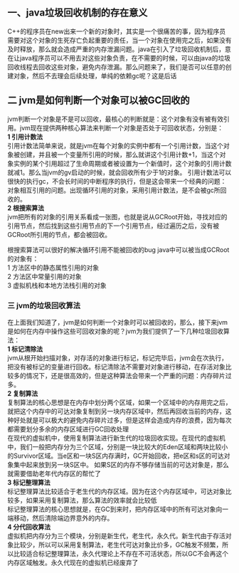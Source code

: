 ## 一、java垃圾回收机制的存在意义
C++的程序员在new出来一个新的对象时，其实是一个很痛苦的事，因为程序员需要对这个对象的生死存亡负起重要的责任，当一个对象在使用完之后，如果没有及时释放，那么就会造成严重的内存泄漏问题。java在引入了垃圾回收机制后，意在让java程序员可以不用去对这些对象负责，在不需要的时候，可以由java的垃圾回收线程去回收这些对象，避免内存泄漏。那么问题来了，我们是否可以任意的创建对象，然后不去理会后续处理，单纯的依赖gc呢？这是后话
## 二 jvm是如何判断一个对象可以被GC回收的
jvm判断一个对象是不是可以回收，最核心的判断就是：这个对象有没有被有效引用。jvm现在提供两种核心算法来判断一个对象是否处于可回收状态，分别是：  
**1 引用计数法**  
引用计数法简单来说，就是jvm在每个对象的实例中都有一个引用计数，当这个对象被创建，并且被一个变量所引用的时候，那么就讲这个引用计数+1，当这个对象实例的某个引用超过了生命周期或者被设置为一个新值时，这个对象的引用计数就减1。那么当jvm的gv启动的时候，就会回收所有少于1的对象。
引用计数法可以很快的执行gc，不会长时间的中断程序的执行，但是这会带来一个经典的问题：对象相互引用的问题。出现循环引用的对象，采用引用计数法，是不会被gc所回收的。  
**2 根搜索算法**  
jvm把所有的对象的引用关系看成一张图，也就是说从GCRoot开始，寻找对应的引用节点，然后找到这些引用节点的下一个引用节点，经过遍历之后，没有被GCRoot所引用的节点，都会被回收。

根搜索算法可以很好的解决循环引用不能被回收的bug
java中可以被当成GCRoot的对象有：  
1 方法区中的静态属性引用的对象  
2 方法区中常量引用的对象  
3 虚拟机栈和本地方法栈引用的对象  
### 三 jvm的垃圾回收算法
在上面我们知道了，jvm是如何判断一个对象时可以被回收的，那么，接下来jvm是如何在内存中操作这些可回收对象的呢？jvm为我们提供了一下几种垃圾回收算法：  
**1 标记清除法**  
jvm从根开始扫描对象，对存活的对象进行标记，标记完毕后，jvm会在次执行，把没有被标记的变量进行回收。标记清除法不需要对对象进行移动，在存活对象比较多的情况下，还是很高效的，但是这种算法会带来一个严重的问题：内存碎片过多。  
**2 复制算法**  
复制算法的核心思想是在内存中划分两个区域，如果一个区域中的内存用完之后，就把这个内存中的可达对象复制到另一块内存区域中，然后再回收当前的内存，这种好处就是可以极大的避免内存碎片过多，但是这样会造成内存的浪费，因为每次都需要划分多余的内存区域进行GC回收处理  
在现代的虚拟机中，使用复制算法进行新生代的垃圾回收实现。在现代的虚拟机中，我们一般把内存分为三个区域，分别是一块比较大的Eden区域和两块比较小的Survivor区域。当e区和一块S区内存满时，GC开始回收，把e区和s区的可达对象集中起来放到另一块S区中。
如果S区的内存不够存储当前的可达对象是，那么就需要借助老年代内存区的帮忙了  
**3 标记整理算法**  
标记整理算法比较适合于老生代的内存区域。因为在这个内存区域中，可达对象比较多，如果采用复制算法，那么算法的效率就会比较低  
标记整理算法的核心思想就是，在GC到来时，把内存区域中的所有可达对象向一端移动，然后清除端边界意外的内存。   
**4 分代回收算法**  
虚拟机把内存分为三个模块，分别是新生代，老生代，永久代。新生代由于存活对象比较少，所以可以采用复制算法，老生代可达对象比价多，GC触发不频繁，所以比较适合标记整理算法，永久代理论上不存在不可活状态，所以GC不会再这个内存区域触发。永久代现在的虚拟机已经废弃了
